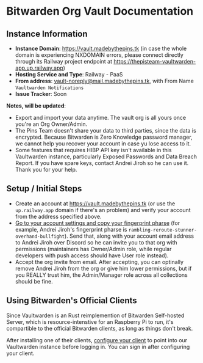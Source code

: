 # Bitwarden Org Vault Documentation

## Instance Information

* **Instance Domain**: <https://vault.madebythepins.tk> (in case the whole domain is experiencing NXDOMAIN errors, please connect directly through its Railway project endpoint at <https://thepisteam-vaultwarden-app.up.railway.app>)
* **Hosting Service and Type**: Railway - PaaS
* **From address**: <vault-noreply@mail.madebythepins.tk>, with From Name `Vaultwarden Notifications`
* **Issue Tracker**: Soon

**Notes, will be updated**:

* Export and import your data anytime. The vault org is all yours once you're an Org Owner/Admin.
* The Pins Team doesn't share your data to third parties, since the data is encrypted. Because Bitwarden is Zero Knowledge password manager, we cannot help you recover
your account in case yu lose access to it.
* Some features that requires HIBP API key isn't available in this Vaultwarden instance, particularly Exposed Passwords and Data Breach Report. If you have spare keys,
contact Andrei Jiroh so he can use it. Thank you for your help.

## Setup / Initial Steps

* Create an account at <https://vault.madebythepins.tk> (or use the `up.railway.app` domain if there's an problem) and verify your account from the address specified above.
* [Go to your account settings and copy your fingerprint pharse](https://bitwarden.com/help/article/fingerprint-phrase/) (for example, Andrei Jiroh's fingerprint pharse is `rambling-reroute-stunner-overhand-bullfight`).
Send that, along with your account email address to Andrei Jiroh over Discord so he can invite you to that org with permissions (maintainers has Owner/Admin role,
while regular developers with push access should have User role instead).
* Accept the org invite from email. After accepting, you can optinally remove Andrei Jiroh from the org or give him lower permissions, but if you REALLY trust him,
the Admin/Manager role across all collections should be fine.

## Using Bitwarden's Official Clients

Since Vaultwarden is an Rust reimplemention of Bitwarden Self-hosted Server, which is resource-intenstive for an Raspberry Pi to run, it's compartible to the official
Bitwarden clients, as long as things don't break.

After installing one of their clients, [configure your client](https://bitwarden.com/help/article/change-client-environment/) to point into our Vaultwarden instance
before logging in. You can sign in after configuring your client.
